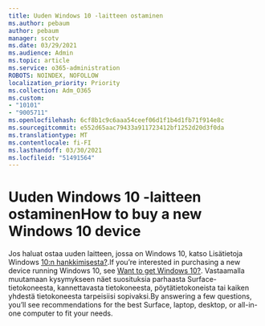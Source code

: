 ```yaml
---
title: Uuden Windows 10 -laitteen ostaminen
ms.author: pebaum
author: pebaum
manager: scotv
ms.date: 03/29/2021
ms.audience: Admin
ms.topic: article
ms.service: o365-administration
ROBOTS: NOINDEX, NOFOLLOW
localization_priority: Priority
ms.collection: Adm_O365
ms.custom:
- "10101"
- "9005711"
ms.openlocfilehash: 6cf8b1c9c6aaa54ceef06d1f1b4d1fb71f914e8c
ms.sourcegitcommit: e552d65aac79433a911723412bf1252d20d3f0da
ms.translationtype: MT
ms.contentlocale: fi-FI
ms.lasthandoff: 03/30/2021
ms.locfileid: "51491564"
---
```

# <a name="how-to-buy-a-new-windows-10-device"></a><span data-ttu-id="e51e8-102">Uuden Windows 10 -laitteen ostaminen</span><span class="sxs-lookup"><span data-stu-id="e51e8-102">How to buy a new Windows 10 device</span></span>

<span data-ttu-id="e51e8-103">Jos haluat ostaa uuden laitteen, jossa on Windows 10, katso Lisätietoja Windows [10:n hankkimisesta?](https://www.microsoft.com/windows/get-windows-10).</span><span class="sxs-lookup"><span data-stu-id="e51e8-103">If you’re interested in purchasing a new device running Windows 10, see [Want to get Windows 10?](https://www.microsoft.com/windows/get-windows-10).</span></span> <span data-ttu-id="e51e8-104">Vastaamalla muutamaan kysymykseen näet suosituksia parhaasta Surface-tietokoneesta, kannettavasta tietokoneesta, pöytätietokoneista tai kaiken yhdestä tietokoneesta tarpeisiisi sopivaksi.</span><span class="sxs-lookup"><span data-stu-id="e51e8-104">By answering a few questions, you’ll see recommendations for the best Surface, laptop, desktop, or all-in-one computer to fit your needs.</span></span>